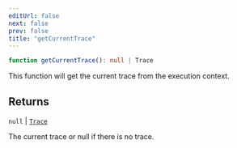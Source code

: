 ```yaml
---
editUrl: false
next: false
prev: false
title: "getCurrentTrace"
---
```


```ts
function getCurrentTrace(): null | Trace
```

This function will get the current trace from the execution context.

## Returns

`null` \| [`Trace`](/openai-agents-js/openai/agents-core/classes/trace/)

The current trace or null if there is no trace.
